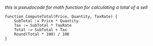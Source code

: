 *this is pseudocode for math function for calculating a total of a sell*

    function ComputeTotal(Price, Quantity, TaxRate) {
        SubTotal := Price * Quantity
        Tax := SubTotal * TaxRate
        Total := SubTotal + Tax
        Round(Total * 100) / 100
    }
